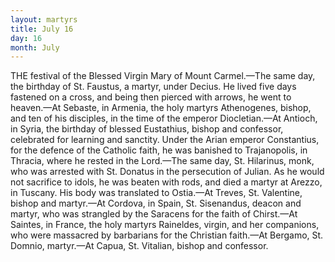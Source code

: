 ```yaml
---
layout: martyrs
title: July 16
day: 16
month: July
---
```

THE festival of the Blessed Virgin Mary of Mount
Carmel.&mdash;The same day, the birthday of St.
Faustus, a martyr, under Decius. He lived five
days fastened on a cross, and being then pierced
with arrows, he went to heaven.&mdash;At Sebaste, in
Armenia, the holy martyrs Athenogenes, bishop, and
ten of his disciples, in the time of the emperor Diocletian.&mdash;At Antioch, in Syria, the birthday of
blessed Eustathius, bishop and confessor, celebrated
for learning and sanctity. Under the Arian emperor Constantius, for the defence of the Catholic
faith, he was banished to Trajanopolis, in Thracia,
where he rested in the Lord.&mdash;The same day, St.
Hilarinus, monk, who was arrested with St. Donatus in the persecution of Julian. As he would not
sacrifice to idols, he was beaten with rods, and died
a martyr at Arezzo, in Tuscany. His body was
translated to Ostia.&mdash;At Treves, St. Valentine, bishop and martyr.&mdash;At Cordova, in Spain, St. Sisenandus, deacon and martyr, who was strangled by the
Saracens for the faith of Chirst.&mdash;At Saintes, in
France, the holy martyrs Raineldes, virgin, and her
companions, who were massacred by barbarians for
the Christian faith.&mdash;At Bergamo, St. Domnio, martyr.&mdash;At Capua, St. Vitalian, bishop and confessor.


